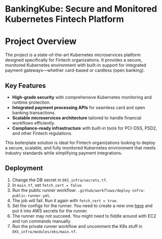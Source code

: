 # BankingKube: Secure and Monitored Kubernetes Fintech Platform

# Project Overview
The project is a state-of-the-art Kubernetes microservices platform designed specifically for Fintech organizations. It provides a secure, monitored Kubernetes environment with built-in support for integrated payment gateways—whether card-based or cardless (open banking).

## Key Features
- **High-grade security** with comprehensive Kubernetes monitoring and runtime protection.
- **Integrated payment processing APIs** for seamless card and open banking transactions.
- **Scalable microservices architecture** tailored to handle financial workflows efficiently.
- **Compliance-ready infrastructure** with built-in tools for PCI-DSS, PSD2, and other Fintech regulations.

This boilerplate solution is ideal for Fintech organizations looking to deploy a secure, scalable, and fully monitored Kubernetes environment that meets industry standards while simplifying payment integrations.

## Deployment
1. Change the DB secret in `EKS_infra/secrets.tf`.
2. In `main.tf`, set `fetch_cert = false`.
3. Run the public runner workflow: `.github/workflows/deploy-infra-public-runner.yml`.
4. The job will fail. Run it again with `fetch_cert = true`.
5. Set the configs for the runner. You need to create a new one [here](https://github.com/Droshow/EKS-BankingKube/settings/actions/runners/new) and put it into AWS secrets for the runner.
6. The runner may not succeed. You might need to fiddle around with EC2 and run commands manually.
7. Run the private runner workflow and uncomment the K8s stuff in `EKS_infra/modules/eks/main.tf`.